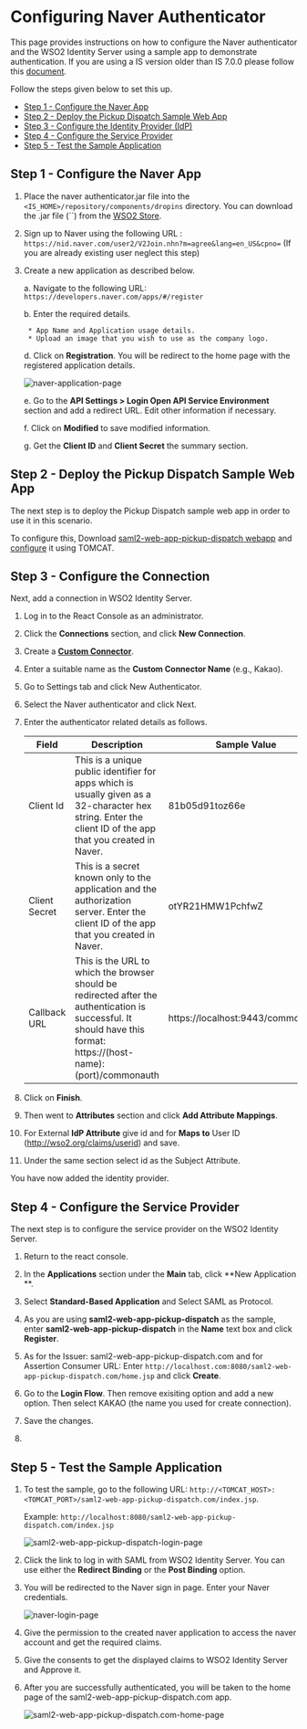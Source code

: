 # Configuring Naver Authenticator

This page provides instructions on how to configure the Naver
authenticator and the WSO2 Identity Server using a sample app to
demonstrate authentication. If you are using a IS version older than IS 7.0.0 please follow this [document](https://github.com/wso2-extensions/identity-outbound-auth-kakao/blob/master/docs/README.md).

Follow the steps given below to set this up.

* [Step 1 - Configure the Naver App](#step-1---configure-the-naver-app)
* [Step 2 - Deploy the Pickup Dispatch Sample Web App](#step-2---deploy-the-pickup-dispatch-sample-web-app)
* [Step 3 - Configure the Identity Provider (IdP)](#step-3---configure-the-identity-provider-idp)
* [Step 4 - Configure the Service Provider](#step-4---configure-the-service-provider)
* [Step 5 - Test the Sample Application](#step-5---test-the-sample-application)

## Step 1 - Configure the Naver App

1. Place the naver authenticator.jar file into the
   `<IS_HOME>/repository/components/dropins` directory.
   You can download the .jar file
   (``)
   from the [WSO2 Store](https://store.wso2.com/store/assets/isconnector/).

2. Sign up to Naver using the following URL : `https://nid.naver.com/user2/V2Join.nhn?m=agree&lang=en_US&cpno=`
   (If you are already existing user neglect this step)

3. Create a new application as described below.

   a. Navigate to the following URL: `https://developers.naver.com/apps/#/register`

   b. Enter the required details.

        * App Name and Application usage details. 
        * Upload an image that you wish to use as the company logo.

   d. Click on **Registration**. You will be redirect to the home page with the registered application details.

   ![naver-application-page](img/naver-application-page.png)

   e. Go to the **API Settings > Login Open API Service Environment** section and add a redirect URL. Edit other
   information if necessary.

   f. Click on **Modified** to save modified information.

   g. Get the **Client ID** and **Client Secret** the summary section.

## Step 2 - Deploy the Pickup Dispatch Sample Web App

The next step is to deploy the Pickup Dispatch sample web app in order to use it in this scenario.

To configure this, Download [saml2-web-app-pickup-dispatch
webapp](https://github.com/wso2/samples-is/releases/download/v4.5.2/saml2-web-app-pickup-dispatch.com.war) and [configure](https://is.docs.wso2.com/en/5.9.0/learn/deploying-the-sample-app/#deploy-the-sample-web-app_1) it using TOMCAT.

## Step 3 - Configure the Connection

Next, add a connection in WSO2 Identity Server.

1. Log in to the React Console as an administrator.

2. Click the **Connections** section, and click **New Connection**.
3. Create a **[Custom Connector](https://is.docs.wso2.com/en/latest/guides/authentication/configure-custom-connector/)**.
4. Enter a suitable name as the **Custom Connector Name** (e.g., Kakao).
5. Go to Settings tab and click New Authenticator.
6. Select the Naver authenticator and click Next.
7. Enter the authenticator related details as follows.

    <table>
    <thead>
    <tr class="header">
    <th>Field</th>
    <th>Description</th>
    <th>Sample Value</th>
    </tr>
    </thead>
    <tbody>
    <tr class="odd">
    <td>Client Id</td>
    <td>This is a unique public identifier for apps which is usually given as a 32-character hex string. 
    Enter the client ID of the app that you created in Naver.</td>
    <td>81b05d91toz66e</td>
    </tr>
    <tr class="even">
    <td>Client Secret</td>
    <td>This is a secret known only to the application and the authorization server. Enter the  client ID  of the 
    app that you created in Naver.</td>
    <td>otYR21HMW1PchfwZ</td>
    </tr>
    <tr class="odd">
    <td>Callback URL</td>
    <td>This is the URL to which the browser should be redirected after the authentication is successful. 
    It should have this format: https://(host-name):(port)/commonauth</td>
    <td>https://localhost:9443/commonauth</td>
    </tr>
    </tbody>
    </table>

8. Click on **Finish**.
9. Then went to **Attributes** section and click **Add Attribute Mappings**.
10. For External **IdP Attribute** give id and for **Maps to** User ID (http://wso2.org/claims/userid) and save.
11. Under the same section select id as the Subject Attribute.

You have now added the identity provider.

## Step 4 - Configure the Service Provider

The next step is to configure the service provider on the WSO2 Identity Server.

1. Return to the react console.

2. In the **Applications** section under the **Main** tab, click **New Application **.
3. Select **Standard-Based Application** and Select SAML as Protocol.

4. As you are using **saml2-web-app-pickup-dispatch** as the sample, enter **saml2-web-app-pickup-dispatch** in the **Name** text box and click **Register**.

5. As for the  Issuer: saml2-web-app-pickup-dispatch.com and for  Assertion Consumer URL: Enter `http://localhost.com:8080/saml2-web-app-pickup-dispatch.com/home.jsp` and click
   **Create**.
6. Go to the **Login Flow**. Then remove exisiting option and add a new option. Then select KAKAO (the name you used for create connection).
7. Save the changes.
8. 
## Step 5 - Test the Sample Application

1. To test the sample, go to the following URL:
   `http://<TOMCAT_HOST>:<TOMCAT_PORT>/saml2-web-app-pickup-dispatch.com/index.jsp`.

   Example: `http://localhost:8080/saml2-web-app-pickup-dispatch.com/index.jsp`

   ![saml2-web-app-pickup-dispatch-login-page](img/pickup-dispatch-login-page.png)

2. Click the link to log in with SAML from WSO2 Identity Server. You can use either the **Redirect Binding** or the **Post
   Binding** option.

3. You will be redirected to the Naver sign in page. Enter your Naver credentials.

   ![naver-login-page](img/naver-login-page.png)

4. Give the permission to the created naver application to access the naver account and get the required claims.

5. Give the consents to get the displayed claims to WSO2 Identity Server and Approve it.

6. After you are successfully authenticated, you will be taken to the home page of the saml2-web-app-pickup-dispatch.com
   app.

   ![saml2-web-app-pickup-dispatch.com-home-page](img/pickup-dispatch-home-page.png)
